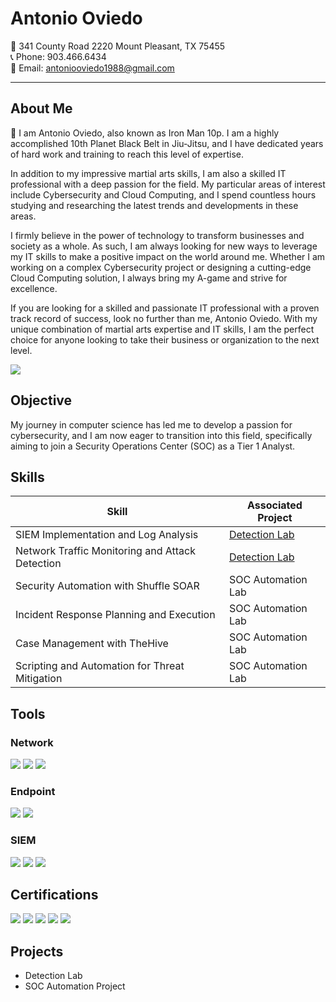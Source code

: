 # Antonio Oviedo

📍 341 County Road 2220 Mount Pleasant, TX 75455  
📞 Phone: 903.466.6434  
📧 Email: antoniooviedo1988@gmail.com

---

## About Me

👊 I am Antonio Oviedo, also known as Iron Man 10p. I am a highly accomplished 10th Planet Black Belt in Jiu-Jitsu, and I have dedicated years of hard work and training to reach this level of expertise.

In addition to my impressive martial arts skills, I am also a skilled IT professional with a deep passion for the field. My particular areas of interest include Cybersecurity and Cloud Computing, and I spend countless hours studying and researching the latest trends and developments in these areas.

I firmly believe in the power of technology to transform businesses and society as a whole. As such, I am always looking for new ways to leverage my IT skills to make a positive impact on the world around me. Whether I am working on a complex Cybersecurity project or designing a cutting-edge Cloud Computing solution, I always bring my A-game and strive for excellence.

If you are looking for a skilled and passionate IT professional with a proven track record of success, look no further than me, Antonio Oviedo. With my unique combination of martial arts expertise and IT skills, I am the perfect choice for anyone looking to take their business or organization to the next level.

<a href="https://linkedin.com/in/antonio-oviedo-7721b7263/"><img src="https://img.shields.io/badge/-LinkedIn-0072b1?&style=for-the-badge&logo=linkedin&logoColor=white" /></a>

## Objective

My journey in computer science has led me to develop a passion for cybersecurity, and I am now eager to transition into this field, specifically aiming to join a Security Operations Center (SOC) as a Tier 1 Analyst.

## Skills

| Skill                                         | Associated Project         |
|-----------------------------------------------|----------------------------|
| SIEM Implementation and Log Analysis          | [Detection Lab](https://google.com)|
| Network Traffic Monitoring and Attack Detection | [Detection Lab](https://google.com)|
| Security Automation with Shuffle SOAR         | SOC Automation Lab|
| Incident Response Planning and Execution      | SOC Automation Lab|
| Case Management with TheHive                  | SOC Automation Lab|
| Scripting and Automation for Threat Mitigation | SOC Automation Lab|

## Tools

### Network
<div>
    <img src="https://img.shields.io/badge/-Wireshark-1679A7?&style=for-the-badge&logo=Wireshark&logoColor=white" />
    <img src="https://img.shields.io/badge/-Suricata-EF3B2D?&style=for-the-badge&logo=Suricata&logoColor=white" />
    <img src="https://img.shields.io/badge/-Zeek-777BB4?&style=for-the-badge&logo=Zeek&logoColor=white" />
</div>

### Endpoint
<div>
    <img src="https://img.shields.io/badge/-Microsoft_Defender_for_Endpoint-00A4EF?&style=for-the-badge&logo=Microsoft&logoColor=white" />
    <img src="https://img.shields.io/badge/-Velociraptor-4B275F?&style=for-the-badge&logo=Velociraptor&logoColor=white" />
</div>

### SIEM
<div>
    <img src="https://img.shields.io/badge/-Microsoft_Sentinel-0078D4?&style=for-the-badge&logo=Microsoft&logoColor=white" />
    <img src="https://img.shields.io/badge/-Splunk-000000?&style=for-the-badge&logo=Splunk&logoColor=white" />
    <img src="https://img.shields.io/badge/-Elastic-005571?&style=for-the-badge&logo=Elastic&logoColor=white" />
</div>

## Certifications

<div>
<img src="https://img.shields.io/badge/-Security%2B-FF0000?&style=for-the-badge&logo=CompTIA&logoColor=white" />
<img src="https://img.shields.io/badge/-Network%2B-007ACC?&style=for-the-badge&logo=CompTIA&logoColor=white" />
<img src="https://img.shields.io/badge/-A%2B-4D4D4D?&style=for-the-badge&logo=CompTIA&logoColor=white" />
<img src="https://img.shields.io/badge/-CDSA-006400?&style=for-the-badge&logoColor=white" />
<img src="https://img.shields.io/badge/-CCD-000080?&style=for-the-badge&logoColor=white" />
</div>

## Projects
- Detection Lab
- SOC Automation Project

